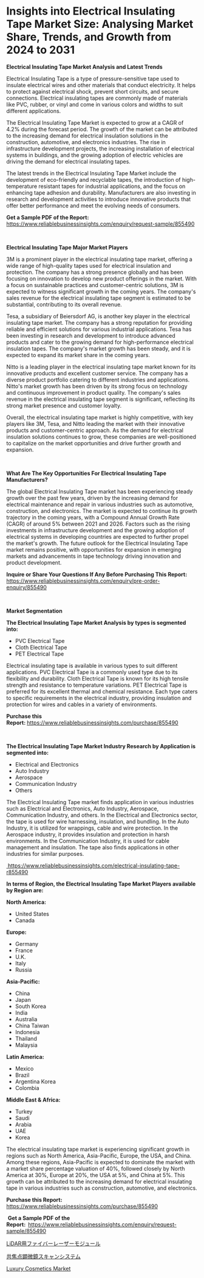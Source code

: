 <p><h1>Insights into Electrical Insulating Tape Market Size: Analysing Market Share, Trends, and Growth from 2024 to 2031</h1></p><p><strong>Electrical Insulating Tape Market Analysis and Latest Trends</strong></p>
<p><p>Electrical Insulating Tape is a type of pressure-sensitive tape used to insulate electrical wires and other materials that conduct electricity. It helps to protect against electrical shock, prevent short circuits, and secure connections. Electrical insulating tapes are commonly made of materials like PVC, rubber, or vinyl and come in various colors and widths to suit different applications.</p><p>The Electrical Insulating Tape Market is expected to grow at a CAGR of 4.2% during the forecast period. The growth of the market can be attributed to the increasing demand for electrical insulation solutions in the construction, automotive, and electronics industries. The rise in infrastructure development projects, the increasing installation of electrical systems in buildings, and the growing adoption of electric vehicles are driving the demand for electrical insulating tapes.</p><p>The latest trends in the Electrical Insulating Tape Market include the development of eco-friendly and recyclable tapes, the introduction of high-temperature resistant tapes for industrial applications, and the focus on enhancing tape adhesion and durability. Manufacturers are also investing in research and development activities to introduce innovative products that offer better performance and meet the evolving needs of consumers.</p></p>
<p><strong>Get a Sample PDF of the Report:&nbsp;</strong> <a href="https://www.reliablebusinessinsights.com/enquiry/request-sample/855490">https://www.reliablebusinessinsights.com/enquiry/request-sample/855490</a></p>
<p>&nbsp;</p>
<p><strong>Electrical Insulating Tape Major Market Players</strong></p>
<p><p>3M is a prominent player in the electrical insulating tape market, offering a wide range of high-quality tapes used for electrical insulation and protection. The company has a strong presence globally and has been focusing on innovation to develop new product offerings in the market. With a focus on sustainable practices and customer-centric solutions, 3M is expected to witness significant growth in the coming years. The company's sales revenue for the electrical insulating tape segment is estimated to be substantial, contributing to its overall revenue.</p><p>Tesa, a subsidiary of Beiersdorf AG, is another key player in the electrical insulating tape market. The company has a strong reputation for providing reliable and efficient solutions for various industrial applications. Tesa has been investing in research and development to introduce advanced products and cater to the growing demand for high-performance electrical insulation tapes. The company's market growth has been steady, and it is expected to expand its market share in the coming years.</p><p>Nitto is a leading player in the electrical insulating tape market known for its innovative products and excellent customer service. The company has a diverse product portfolio catering to different industries and applications. Nitto's market growth has been driven by its strong focus on technology and continuous improvement in product quality. The company's sales revenue in the electrical insulating tape segment is significant, reflecting its strong market presence and customer loyalty.</p><p>Overall, the electrical insulating tape market is highly competitive, with key players like 3M, Tesa, and Nitto leading the market with their innovative products and customer-centric approach. As the demand for electrical insulation solutions continues to grow, these companies are well-positioned to capitalize on the market opportunities and drive further growth and expansion.</p></p>
<p>&nbsp;</p>
<p><strong>What Are The Key Opportunities For Electrical Insulating Tape Manufacturers?</strong></p>
<p><p>The global Electrical Insulating Tape market has been experiencing steady growth over the past few years, driven by the increasing demand for electrical maintenance and repair in various industries such as automotive, construction, and electronics. The market is expected to continue its growth trajectory in the coming years, with a Compound Annual Growth Rate (CAGR) of around 5% between 2021 and 2026. Factors such as the rising investments in infrastructure development and the growing adoption of electrical systems in developing countries are expected to further propel the market's growth. The future outlook for the Electrical Insulating Tape market remains positive, with opportunities for expansion in emerging markets and advancements in tape technology driving innovation and product development.</p></p>
<p><strong>Inquire or Share Your Questions If Any Before Purchasing This Report:</strong> <a href="https://www.reliablebusinessinsights.com/enquiry/pre-order-enquiry/855490">https://www.reliablebusinessinsights.com/enquiry/pre-order-enquiry/855490</a></p>
<p>&nbsp;</p>
<p><strong>Market Segmentation</strong></p>
<p><strong>The Electrical Insulating Tape Market Analysis by types is segmented into:</strong></p>
<p><ul><li>PVC Electrical Tape</li><li>Cloth Electrical Tape</li><li>PET Electrical Tape</li></ul></p>
<p><p>Electrical insulating tape is available in various types to suit different applications. PVC Electrical Tape is a commonly used type due to its flexibility and durability. Cloth Electrical Tape is known for its high tensile strength and resistance to temperature variations. PET Electrical Tape is preferred for its excellent thermal and chemical resistance. Each type caters to specific requirements in the electrical industry, providing insulation and protection for wires and cables in a variety of environments.</p></p>
<p><strong>Purchase this Report:&nbsp;</strong><a href="https://www.reliablebusinessinsights.com/purchase/855490">https://www.reliablebusinessinsights.com/purchase/855490</a></p>
<p>&nbsp;</p>
<p><strong>The Electrical Insulating Tape Market Industry Research by Application is segmented into:</strong></p>
<p><ul><li>Electrical and Electronics</li><li>Auto Industry</li><li>Aerospace</li><li>Communication Industry</li><li>Others</li></ul></p>
<p><p>The Electrical Insulating Tape market finds application in various industries such as Electrical and Electronics, Auto Industry, Aerospace, Communication Industry, and others. In the Electrical and Electronics sector, the tape is used for wire harnessing, insulation, and bundling. In the Auto Industry, it is utilized for wrappings, cable and wire protection. In the Aerospace industry, it provides insulation and protection in harsh environments. In the Communication Industry, it is used for cable management and insulation. The tape also finds applications in other industries for similar purposes.</p></p>
<p><a href="https://www.reliablebusinessinsights.com/electrical-insulating-tape-r855490">&nbsp;https://www.reliablebusinessinsights.com/electrical-insulating-tape-r855490</a></p>
<p><strong>In terms of Region, the Electrical Insulating Tape Market Players available by Region are:</strong></p>
<p>
    <p> <strong> North America: </strong>
        <ul>
            <li>United States</li>
            <li>Canada</li>
        </ul>
        </p> 
    <p> <strong> Europe: </strong>
        <ul>
            <li>Germany</li>
            <li>France</li>
            <li>U.K.</li>
            <li>Italy</li>
            <li>Russia</li>
        </ul>
        </p> 
    <p> <strong> Asia-Pacific: </strong>
        <ul>
            <li>China</li>
            <li>Japan</li>
            <li>South Korea</li>
            <li>India</li>
            <li>Australia</li>
            <li>China Taiwan</li>
            <li>Indonesia</li>
            <li>Thailand</li>
            <li>Malaysia</li>
        </ul>
        </p> 
    <p> <strong> Latin America: </strong>
        <ul>
            <li>Mexico</li>
            <li>Brazil</li>
            <li>Argentina Korea</li>
            <li>Colombia</li>
        </ul>
        </p> 
    <p> <strong> Middle East & Africa: </strong>
        <ul>
            <li>Turkey</li>
            <li>Saudi</li>
            <li>Arabia</li>
            <li>UAE</li>
            <li>Korea</li>
        </ul>
    </p>
    </p>
<p><p>The electrical insulating tape market is experiencing significant growth in regions such as North America, Asia-Pacific, Europe, the USA, and China. Among these regions, Asia-Pacific is expected to dominate the market with a market share percentage valuation of 40%, followed closely by North America at 30%, Europe at 20%, the USA at 5%, and China at 5%. This growth can be attributed to the increasing demand for electrical insulating tape in various industries such as construction, automotive, and electronics.</p></p>
<p><strong>Purchase this Report: </strong><a href="https://www.reliablebusinessinsights.com/purchase/855490">https://www.reliablebusinessinsights.com/purchase/855490</a></p>
<p>&nbsp;<strong>Get a Sample PDF of the Report:&nbsp;&nbsp;</strong><a href="https://www.reliablebusinessinsights.com/enquiry/request-sample/855490">https://www.reliablebusinessinsights.com/enquiry/request-sample/855490</a></p>
<p><strong></strong></p>
<p><p><a href="https://github.com/WhitneyMurphy1982/Market-Research-Report-List-1/blob/main/6069476142293.md">LiDAR用ファイバーレーザーモジュール</a></p><p><a href="https://github.com/oqxogxyvqe90775/Market-Research-Report-List-2/blob/main/8572690142294.md">共焦点顕微鏡スキャンシステム</a></p><p><a href="https://github.com/IzaiahBartell/Market-Research-Report-List-1/blob/main/luxury-cosmetics-market.md">Luxury Cosmetics Market</a></p></p>